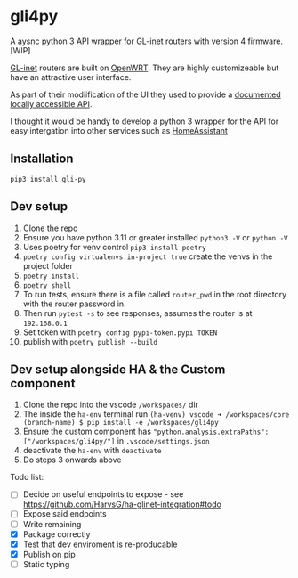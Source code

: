 # gli4py
A aysnc python 3 API wrapper for GL-inet routers with version 4 firmware. [WIP]

[GL-inet](https://www.gl-inet.com/) routers are built on [OpenWRT](https://openwrt.org/). They are highly customizeable but have an attractive user interface.

As part of their modiification of the UI they used to provide a [documented locally accessible API](https://web.archive.org/web/20240121142533/https://dev.gl-inet.com/router-4.x-api/).

I thought it would be handy to develop a python 3 wrapper for the API for easy intergation into other services such as [HomeAssistant](https://www.home-assistant.io/)

## Installation
`pip3 install gli-py`

## Dev setup
1. Clone the repo
2. Ensure you have python 3.11 or greater installed `python3 -V` or `python -V`
3. Uses poetry for venv control `pip3 install poetry`
4. `poetry config virtualenvs.in-project true` create the venvs in the project folder
5. `poetry install`
6. `poetry shell`
7. To run tests, ensure there is a file called `router_pwd` in the root directory with the router password in.
8. Then run `pytest -s` to see responses, assumes the router is at `192.168.0.1`
9. Set token with `poetry config pypi-token.pypi TOKEN`
10. publish with `poetry publish --build`

## Dev setup alongside HA & the Custom component
1. Clone the repo into the vscode `/workspaces/` dir
2. The inside the `ha-env` terminal run `(ha-venv) vscode ➜ /workspaces/core (branch-name) $ pip install -e /workspaces/gli4py `
3. Ensure the custom component has `"python.analysis.extraPaths": ["/workspaces/gli4py/"]` in `.vscode/settings.json`
4. deactivate the `ha-env` with `deactivate`
5. Do steps 3 onwards above

Todo list:
- [ ] Decide on useful endpoints to expose - see https://github.com/HarvsG/ha-glinet-integration#todo
- [ ] Expose said endpoints
- [ ] Write remaining
- [x] Package correctly
- [x] Test that dev enviroment is re-producable
- [x] Publish on pip
- [ ] Static typing
